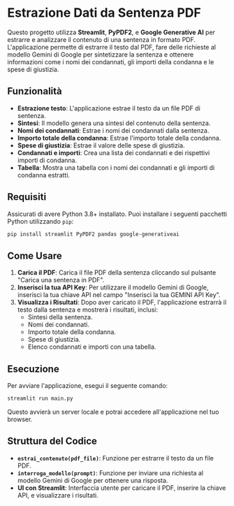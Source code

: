 
# Estrazione Dati da Sentenza PDF

Questo progetto utilizza **Streamlit**, **PyPDF2**, e **Google Generative AI** per estrarre e analizzare il contenuto di una sentenza in formato PDF. 
L'applicazione permette di estrarre il testo dal PDF, fare delle richieste al modello Gemini di Google per sintetizzare la sentenza e ottenere informazioni come i nomi dei condannati, gli importi della condanna e le spese di giustizia.

## Funzionalità

- **Estrazione testo**: L'applicazione estrae il testo da un file PDF di sentenza.
- **Sintesi**: Il modello genera una sintesi del contenuto della sentenza.
- **Nomi dei condannati**: Estrae i nomi dei condannati dalla sentenza.
- **Importo totale della condanna**: Estrae l'importo totale della condanna.
- **Spese di giustizia**: Estrae il valore delle spese di giustizia.
- **Condannati e importi**: Crea una lista dei condannati e dei rispettivi importi di condanna.
- **Tabella**: Mostra una tabella con i nomi dei condannati e gli importi di condanna estratti.

## Requisiti

Assicurati di avere Python 3.8+ installato. Puoi installare i seguenti pacchetti Python utilizzando `pip`:

```bash
pip install streamlit PyPDF2 pandas google-generativeai
```

## Come Usare

1. **Carica il PDF**: Carica il file PDF della sentenza cliccando sul pulsante "Carica una sentenza in PDF".
2. **Inserisci la tua API Key**: Per utilizzare il modello Gemini di Google, inserisci la tua chiave API nel campo "Inserisci la tua GEMINI API Key".
3. **Visualizza i Risultati**: Dopo aver caricato il PDF, l'applicazione estrarrà il testo dalla sentenza e mostrerà i risultati, inclusi:
   - Sintesi della sentenza.
   - Nomi dei condannati.
   - Importo totale della condanna.
   - Spese di giustizia.
   - Elenco condannati e importi con una tabella.

## Esecuzione

Per avviare l'applicazione, esegui il seguente comando:

```bash
streamlit run main.py
```

Questo avvierà un server locale e potrai accedere all'applicazione nel tuo browser.

## Struttura del Codice

- **`estrai_contenuto(pdf_file)`**: Funzione per estrarre il testo da un file PDF.
- **`interroga_modello(prompt)`**: Funzione per inviare una richiesta al modello Gemini di Google per ottenere una risposta.
- **UI con Streamlit**: Interfaccia utente per caricare il PDF, inserire la chiave API, e visualizzare i risultati.
